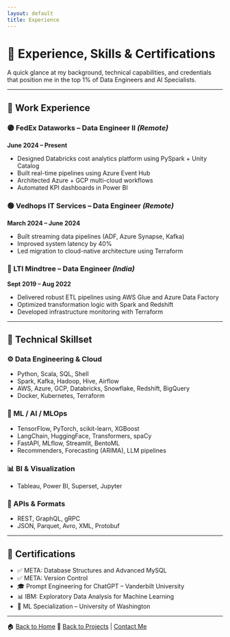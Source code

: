 ```yaml
---
layout: default
title: Experience
---
```


# 💼 Experience, Skills & Certifications

A quick glance at my background, technical capabilities, and credentials that position me in the top 1% of Data Engineers and AI Specialists.

---

## 💼 Work Experience

### 🟣 FedEx Dataworks – Data Engineer II *(Remote)*  
**June 2024 – Present**  
- Designed Databricks cost analytics platform using PySpark + Unity Catalog  
- Built real-time pipelines using Azure Event Hub  
- Architected Azure + GCP multi-cloud workflows  
- Automated KPI dashboards in Power BI

### 🟢 Vedhops IT Services – Data Engineer *(Remote)*  
**March 2024 – June 2024**  
- Built streaming data pipelines (ADF, Azure Synapse, Kafka)  
- Improved system latency by 40%  
- Led migration to cloud-native architecture using Terraform

### 🔵 LTI Mindtree – Data Engineer *(India)*  
**Sept 2019 – Aug 2022**  
- Delivered robust ETL pipelines using AWS Glue and Azure Data Factory  
- Optimized transformation logic with Spark and Redshift  
- Developed infrastructure monitoring with Terraform

---

## 🧠 Technical Skillset

### ⚙️ Data Engineering & Cloud  
- Python, Scala, SQL, Shell  
- Spark, Kafka, Hadoop, Hive, Airflow  
- AWS, Azure, GCP, Databricks, Snowflake, Redshift, BigQuery  
- Docker, Kubernetes, Terraform  

### 🤖 ML / AI / MLOps  
- TensorFlow, PyTorch, scikit-learn, XGBoost  
- LangChain, HuggingFace, Transformers, spaCy  
- FastAPI, MLflow, Streamlit, BentoML  
- Recommenders, Forecasting (ARIMA), LLM pipelines  

### 📊 BI & Visualization  
- Tableau, Power BI, Superset, Jupyter  

### 📡 APIs & Formats  
- REST, GraphQL, gRPC  
- JSON, Parquet, Avro, XML, Protobuf  

---

## 📜 Certifications

- ✅ META: Database Structures and Advanced MySQL  
- ✅ META: Version Control  
- 🎓 Prompt Engineering for ChatGPT – Vanderbilt University  
- 📊 IBM: Exploratory Data Analysis for Machine Learning  
- 🤖 ML Specialization – University of Washington  

---
🏠 [Back to Home](index.md)
🔗 [Back to Projects](projects.md) | [Contact Me](contact.md)
